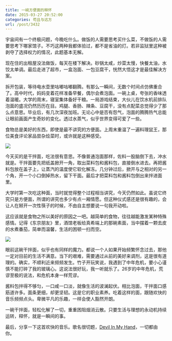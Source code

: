 ```yaml
---
title: 一碗方便面的释怀
date: 2015-03-27 20:52:00
categories: 苟且与远方
url: /post/3432
---
```


宇宙间有一个终极问题，今晚吃什么。做饭的人需要思考买什么菜，不做饭的人需要思考下哪家馆子。不巧这两种我都体验过，都不是省油的灯。若非监狱里这种被剥夺了选择权力的情况，此题基本无解。

现在住的出租屋没法做饭，每天在楼下解决。砂锅太咸，炒菜太慢，快餐太油，水饺太单调。最后走进了超市，一盒泡面、一包豆腐干，恍然大悟这才是最佳解决方案。

拆开包装，等待电水壶里咕嘟咕嘟翻腾。有那么一瞬间，无数个时间点仿佛重合了。高中时代，妈妈变着花样准备早餐，偶尔会煮泡面。一碗上桌，夸张的香味透着温暖。大学的周末，寝室集体备好干粮。一局游戏结束，大伙儿在饮水机前排队泡面的盛况仍然历历在目。鸡腿、香肠、辣条、豆腐干，没有点配菜总觉得少了那么点意思。毕业后，有几次深夜加班。无论心中是否有怨气，泡面的腾腾热气总能让眼前画面产生奇妙的变化。透过水蒸气，似乎世界变得可爱了一些。

食物总是美好的东西，即使是最不讲究的方便面。上周末重温了一遍料理鼠王，那位美食评论家品尝杂烩菜时，或许就是这种感受。

![](https://storageapi.fleek.co/0a3a8890-e65e-47ce-93d7-0442b9209d38-bucket/blog/posts/2015-03/03-27/2.jpg)

今天买的是干拌面，吃法很有意思。不像普通泡面那样，佐料一股脑倒下去，冲水就是。干拌面要先把纸盖掀开一角，取出菜料包和酱料包，直接倒水进去。再把酱料包放在盖子上，让蒸汽的温度使它软化解冻。几分钟过后，掀开与之相对的另一个角，开一个小口倒掉热水，留下干面。最后才把菜料包和酱料包倒出来拌进面里。

大学时第一次吃这种面，当时就觉得整个过程相当讲究，今天仍然如此。虽说它终究只是方便面，所谓的讲究也多少有点一厢情愿。但这种仪式感还是很有趣的，会让人在掰开一次性筷子的时候，不由自主想要说一句我开动啦。

这应该就是食物之所以美好的原因之一吧。越简单的食物，往往越能激发某种特殊感情。记得《东京朋友》里，酒馆老板给真希端上的那碗素面，当中摆着一颗去皮的水煮番茄，简单而温馨，生活的困顿一扫而空。

![](https://storageapi.fleek.co/0a3a8890-e65e-47ce-93d7-0442b9209d38-bucket/blog/posts/2015-03/03-27/1.jpg)

眼前这碗干拌面，似乎也有同样的魔力。都说一个人如果开始频繁怀念过去，那他一定对目前的生活不满意。当下的艰难，需要通过从前的美好来调剂，这是很有道理的。确实，不顺利近来频频发生。竹子开玩笑说，我遇到了中年危机，要小心谨慎不能打碎了我的玻璃心。这说法很好玩，我一听就乐了。26岁的中年危机，荒谬至极的说法，和危机本身一样荒谬。

酱料包拌得不够匀，一口咸一口淡，就像生活的波澜起伏。相比泡面，干拌面口感筋道许多。面条更细，却更坚韧。这是它的职业素养。吃着这样的面，跟随欢快的音乐频频点头。卑微平凡的乐趣，一样会使人豁然开朗。

一碗干拌面，轻松化解了一切，重重困阻烟消云散。只要生活与理想的永动机持续运转，释怀，就是一瞬间的事。

最后，分享一下这首欢快的音乐。歌名很切题，[Devil In My Hand](http://music.163.com/#/song?id=27566253)，一切都由你。